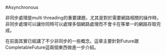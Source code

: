 #Asynchronous

非同步處理是multi threading的重要課題，尤其是對於需要網路相關的操作時，非同步處理可以讓你同時可以處理多個網路處理而不會卡在等單一的網路存取完成。

在前面其實已經講了不少非同步的一些概念。這章主要針對Future跟CompletableFuture這兩個東西做進一步介紹。
